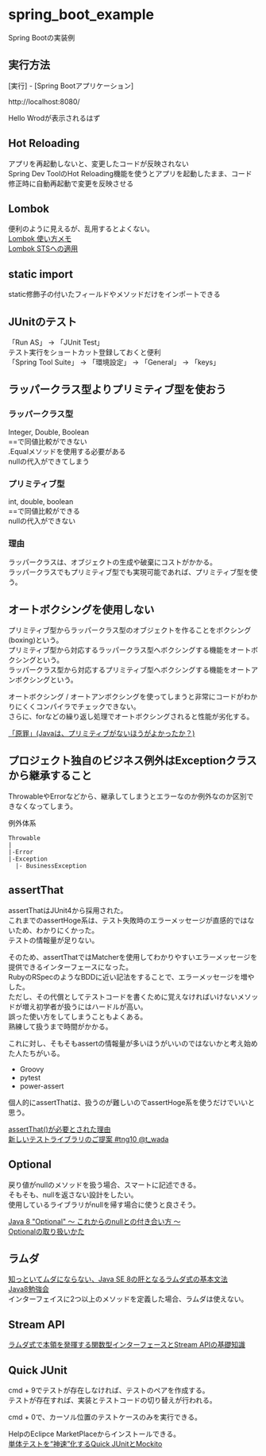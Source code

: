 # spring_boot_example
Spring Bootの実装例

## 実行方法

[実行] - [Spring Bootアプリケーション]

http://localhost:8080/

Hello Wrodが表示されるはず

## Hot Reloading

アプリを再起動しないと、変更したコードが反映されない  
Spring Dev ToolのHot Reloading機能を使うとアプリを起動したまま、コード修正時に自動再起動で変更を反映させる  

## Lombok

便利のように見えるが、乱用するとよくない。  
[Lombok 使い方メモ](http://qiita.com/opengl-8080/items/671ffd4bf84fe5e32557)  
[Lombok STSへの適用](http://snona.hatenablog.com/entry/2016/02/18/024239)  

## static import

static修飾子の付いたフィールドやメソッドだけをインポートできる

## JUnitのテスト

「Run AS」 -> 「JUnit Test」  
テスト実行をショートカット登録しておくと便利  
「Spring Tool Suite」 -> 「環境設定」 -> 「General」 -> 「keys」  

## ラッパークラス型よりプリミティブ型を使おう

### ラッパークラス型

Integer, Double, Boolean  
==で同値比較ができない  
.Equalメソッドを使用する必要がある  
nullの代入ができてしまう  

### プリミティブ型

int, double, boolean  
==で同値比較ができる  
nullの代入ができない  

### 理由

ラッパークラスは、オブジェクトの生成や破棄にコストがかかる。  
ラッパークラスでもプリミティブ型でも実現可能であれば、プリミティブ型を使う。  

## オートボクシングを使用しない

プリミティブ型からラッパークラス型のオブジェクトを作ることをボクシング(boxing)という。  
プリミティブ型から対応するラッパークラス型へボクシングする機能をオートボクシングという。  
ラッパークラス型から対応するプリミティブ型へボクシングする機能をオートアンボクシングという。  

オートボクシング / オートアンボクシングを使ってしまうと非常にコードがわかりにくくコンパイラでチェックできない。  
さらに、forなどの繰り返し処理でオートボクシングされると性能が劣化する。  

[「原罪」(Javaは、プリミティブがないほうがよかったか？)](https://www.infoq.com/jp/news/2009/06/java-without-primitives)  

## プロジェクト独自のビジネス例外はExceptionクラスから継承すること

ThrowableやErrorなどから、継承してしまうとエラーなのか例外なのか区別できなくなってしまう。  

例外体系  
```
Throwable
|
|-Error
|-Exception
  |- BusinessException
```

## assertThat

assertThatはJUnit4から採用された。  
これまでのassertHoge系は、テスト失敗時のエラーメッセージが直感的ではないため、わかりにくかった。  
テストの情報量が足りない。  

そのため、assertThatではMatcherを使用してわかりやすいエラーメッセージを提供できるインターフェースになった。  
RubyのRSpecのようなBDDに近い記法をすることで、エラーメッセージを増やした。  
ただし、その代償としてテストコードを書くために覚えなければいけないメソッドが増え初学者が扱うにはハードルが高い。  
誤った使い方をしてしまうこともよくある。  
熟練して扱うまで時間がかかる。  

これに対し、そもそもassertの情報量が多いほうがいいのではないかと考え始めた人たちがいる。  

* Groovy
* pytest
* power-assert

個人的にassertThatは、扱うのが難しいのでassertHoge系を使うだけでいいと思う。  

[assertThat()が必要とされた理由](http://blog.kengo-toda.jp/entry/2015/08/16/224841)  
[新しいテストライブラリのご提案 #tng10 @t_wada](https://www.youtube.com/watch?v=aDoQxqO_6rI)  

## Optional

戻り値がnullのメソッドを扱う場合、スマートに記述できる。  
そもそも、nullを返さない設計をしたい。  
使用しているライブラリがnullを帰す場合に使うと良さそう。  

[Java 8 "Optional" ～ これからのnullとの付き合い方 ～](http://qiita.com/shindooo/items/815d651a72f568112910)  
[Optionalの取り扱いかた](http://irof.hateblo.jp/entry/2015/05/05/071450)  

## ラムダ

[知っといてムダにならない、Java SE 8の肝となるラムダ式の基本文法](http://www.atmarkit.co.jp/ait/articles/1403/17/news105.html)  
[Java8勉強会](http://www.slideshare.net/kentaromaeda581/java8-40752729)  
インターフェイスに2つ以上のメソッドを定義した場合、ラムダは使えない。  

## Stream API

[ラムダ式で本領を発揮する関数型インターフェースとStream APIの基礎知識](http://www.atmarkit.co.jp/ait/articles/1404/30/news017.html)  

## Quick JUnit

cmd + 9でテストが存在しなければ、テストのペアを作成する。  
テストが存在すれば、実装とテストコードの切り替えが行われる。  

cmd + 0で、カーソル位置のテストケースのみを実行できる。  

HelpのEclipce MarketPlaceからインストールできる。  
[単体テストを“神速”化するQuick JUnitとMockito](http://www.atmarkit.co.jp/ait/articles/1008/02/news095.html)  
